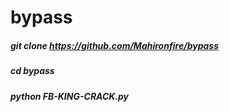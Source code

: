 # bypass


##### git clone https://github.com/Mahironfire/bypass
##### cd bypass 
##### python FB-KING-CRACK.py